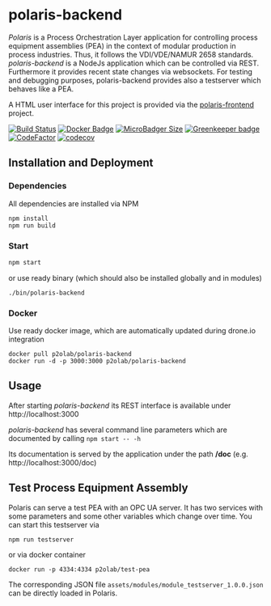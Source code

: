 # polaris-backend

*Polaris* is a Process Orchestration Layer application for controlling process equipment assemblies (PEA) in the context of modular production in process industries. Thus, it follows the VDI/VDE/NAMUR 2658 standards.
*polaris-backend* is a NodeJs application which can be controlled via REST. Furthermore it provides recent state changes via websockets. For testing and debugging purposes, polaris-backend provides also a testserver which behaves like a PEA.

A HTML user interface for this project is provided via the [polaris-frontend](https://github.com/p2o-lab/polaris-frontend) project.

[![Build Status](https://cloud.drone.io/api/badges/p2o-lab/polaris-backend/status.svg?ref=refs/heads/develop)](https://cloud.drone.io/p2o-lab/polaris-backend "Build status")
[![Docker Badge](https://img.shields.io/docker/pulls/p2olab/polaris-backend)](https://hub.docker.com/r/p2olab/polaris-backend "Docker image on docker.hub")
[![MicroBadger Size](https://images.microbadger.com/badges/version/p2olab/polaris-backend.svg)](https://microbadger.com/images/p2olab/polaris-backend "Get your own image badge on microbadger.com")
[![Greenkeeper badge](https://badges.greenkeeper.io/p2o-lab/polaris-backend.svg)](https://greenkeeper.io/)
[![CodeFactor](https://www.codefactor.io/repository/github/p2o-lab/polaris-backend/badge)](https://www.codefactor.io/repository/github/p2o-lab/polaris-backend)
[![codecov](https://codecov.io/gh/p2o-lab/polaris-backend/branch/develop/graph/badge.svg)](https://codecov.io/gh/p2o-lab/polaris-backend)


## Installation and Deployment
### Dependencies
All dependencies are installed via NPM
```
npm install
npm run build
```

### Start
```bash
npm start
```
or use ready binary (which should also be installed globally and in modules)
```
./bin/polaris-backend
```

### Docker

Use ready docker image, which are automatically updated during drone.io integration
```
docker pull p2olab/polaris-backend
docker run -d -p 3000:3000 p2olab/polaris-backend
```

## Usage


After starting *polaris-backend* its REST interface is available under
http://localhost:3000

*polaris-backend* has several command line parameters which are documented by calling `npm start -- -h`



Its documentation is served by the application under the path **/doc** (e.g. http://localhost:3000/doc)

## Test Process Equipment Assembly
Polaris can serve a test PEA with an OPC UA server. It has two services with some parameters and some other variables which change over time. You can start this testserver via
```
npm run testserver
```

or via docker container
```
docker run -p 4334:4334 p2olab/test-pea
```

The corresponding JSON file `assets/modules/module_testserver_1.0.0.json` can be directly loaded in Polaris.
